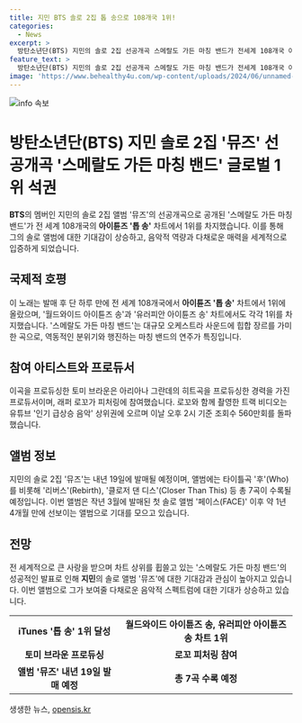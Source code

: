 ```yaml
---
title: 지민 BTS 솔로 2집 톱 송으로 108개국 1위!
categories:
  - News
excerpt: >
  방탄소년단(BTS) 지민의 솔로 2집 선공개곡 스메랄도 가든 마칭 밴드가 전세계 108개국 아이튠즈 톱 송 차트 1위를 차지했다. 래퍼 로꼬가 피처링에 참여한 이 곡은 힙합과 대규모 오케스트라 사운드가 결합된 역동적인 곡으로, 프로듀싱은 아리아나 그란데의 히트곡을 만든 토미 브라운이 맡았다. 이에 따라 유튜브 인기 급상승 음악 상위권에 올랐고, 레코딩 촬영 영상 조회수는 이날 오후 2시 기준 560만회를 돌파했다. 이는 내달 19일에 발매될 예정인 지민의 솔로 2집 앨범 뮤즈(MUSE)에 대한 기대를 높이고 있다.
feature_text: >
  방탄소년단(BTS) 지민의 솔로 2집 선공개곡 스메랄도 가든 마칭 밴드가 전세계 108개국 아이튠즈 톱 송 차트 1위를 차지했다. 래퍼 로꼬가 피처링에 참여한 이 곡은 힙합과 대규모 오케스트라 사운드가 결합된 역동적인 곡으로, 프로듀싱은 아리아나 그란데의 히트곡을 만든 토미 브라운이 맡았다. 이에 따라 유튜브 인기 급상승 음악 상위권에 올랐고, 레코딩 촬영 영상 조회수는 이날 오후 2시 기준 560만회를 돌파했다. 이는 내달 19일에 발매될 예정인 지민의 솔로 2집 앨범 뮤즈(MUSE)에 대한 기대를 높이고 있다.
image: 'https://www.behealthy4u.com/wp-content/uploads/2024/06/unnamed-file.png'
---
```


<p><img src="https://www.behealthy4u.com/wp-content/uploads/2024/06/unnamed-file.png" alt="info 속보" /></p>

<h1>방탄소년단(BTS) 지민 솔로 2집 '뮤즈' 선공개곡 '스메랄도 가든 마칭 밴드' 글로벌 1위 석권</h1>

<p data-ke-size="size16"><b>BTS</b>의 멤버인 지민의 솔로 2집 앨범 '뮤즈'의 선공개곡으로 공개된 '스메랄도 가든 마칭 밴드'가 전 세계 108개국의 <b>아이튠즈 '톱 송'</b> 차트에서 1위를 차지했습니다. 이를 통해 그의 솔로 앨범에 대한 기대감이 상승하고, 음악적 역량과 다채로운 매력을 세계적으로 입증하게 되었습니다.</p>

<h2 data-ke-size="size26">국제적 호평</h2>

<p data-ke-size="size16">이 노래는 발매 후 단 하루 만에 전 세계 108개국에서 <b>아이튠즈 '톱 송'</b> 차트에서 1위에 올랐으며, '월드와이드 아이튠즈 송'과 '유러피안 아이튠즈 송' 차트에서도 각각 1위를 차지했습니다. '스메랄도 가든 마칭 밴드'는 대규모 오케스트라 사운드에 힙합 장르를 가미한 곡으로, 역동적인 분위기와 행진하는 마칭 밴드의 연주가 특징입니다.</p>

<h2 data-ke-size="size26">참여 아티스트와 프로듀서</h2>

<p data-ke-size="size16">이곡을 프로듀싱한 토미 브라운은 아리아나 그란데의 히트곡을 프로듀싱한 경력을 가진 프로듀서이며, 래퍼 로꼬가 피처링에 참여했습니다. 로꼬와 함께 촬영한 트랙 비디오는 유튜브 '인기 급상승 음악' 상위권에 오르며 이날 오후 2시 기준 조회수 560만회를 돌파했습니다.</p>

<h2 data-ke-size="size26">앨범 정보</h2>

<p data-ke-size="size16">지민의 솔로 2집 '뮤즈'는 내년 19일에 발매될 예정이며, 앨범에는 타이틀곡 '후'(Who)를 비롯해 '리버스'(Rebirth), '클로저 댄 디스'(Closer Than This) 등 총 7곡이 수록될 예정입니다. 이번 앨범은 작년 3월에 발매된 첫 솔로 앨범 '페이스(FACE)' 이후 약 1년 4개월 만에 선보이는 앨범으로 기대를 모으고 있습니다.</p>

<h2 data-ke-size="size26">전망</h2>

<p data-ke-size="size16">전 세계적으로 큰 사랑을 받으며 차트 상위를 휩쓸고 있는 '스메랄도 가든 마칭 밴드'의 성공적인 발표로 인해 <b>지민</b>의 솔로 앨범 '뮤즈'에 대한 기대감과 관심이 높아지고 있습니다. 이번 앨범으로 그가 보여줄 다채로운 음악적 스펙트럼에 대한 기대가 상승하고 있습니다.</p>

<table>
    <tbody>
        <tr>
            <td style="text-align: center; height: 17px;"><b>iTunes '톱 송' 1위 달성</b></td>
            <td style="text-align: center; height: 17px;"><b>월드와이드 아이튠즈 송, 유러피안 아이튠즈 송 차트 1위</b></td>
        </tr>
        <tr>
            <td style="text-align: center; height: 17px;"><b>토미 브라운 프로듀싱</b></td>
            <td style="text-align: center; height: 17px;"><b>로꼬 피처링 참여</b></td>
        </tr>
        <tr>
            <td style="text-align: center; height: 17px;"><b>앨범 '뮤즈' 내년 19일 발매 예정</b></td>
            <td style="text-align: center; height: 17px;"><b>총 7곡 수록 예정</b></td>
        </tr>
    </tbody>
</table>
생생한 뉴스, <a href="https://opensis.kr" rel="dofollow">opensis.kr</a>


